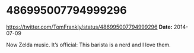 # 486995007794999296
https://twitter.com/TomFrankly/status/486995007794999296
**Date:** 2014-07-09

Now Zelda music. It’s official: This barista is a nerd and I love them.
